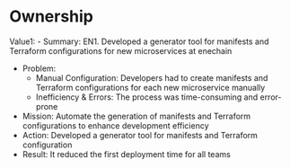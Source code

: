 # Ownership

Value1: - Summary: EN1. Developed a generator tool for manifests and Terraform configurations for new microservices at enechain
- Problem:
  - Manual Configuration: Developers had to create manifests and Terraform configurations for each new microservice manually
  - Inefficiency & Errors: The process was time-consuming and error-prone
- Mission: Automate the generation of manifests and Terraform configurations to enhance development efficiency
- Action: Developed a generator tool for manifests and Terraform configuration
- Result: It reduced the first deployment time for all teams
